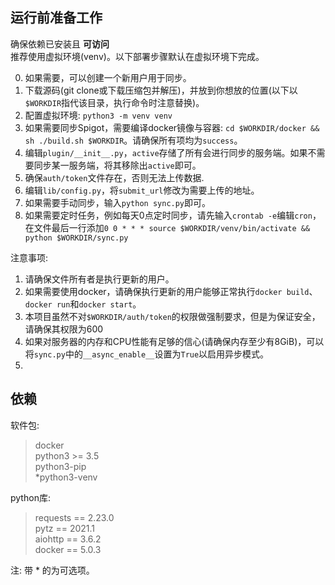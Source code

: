 ## 运行前准备工作
确保依赖已安装且 **可访问**  
推荐使用虚拟环境(venv)。以下部署步骤默认在虚拟环境下完成。

0. 如果需要，可以创建一个新用户用于同步。
1. 下载源码(git clone或下载压缩包并解压)，并放到你想放的位置(以下以`$WORKDIR`指代该目录，执行命令时注意替换)。
2. 配置虚拟环境: `python3 -m venv venv`
3. 如果需要同步Spigot，需要编译docker镜像与容器: `cd $WORKDIR/docker && sh ./build.sh $WORKDIR`。请确保所有项均为`success`。
4. 编辑`plugin/__init__.py`，`active`存储了所有会进行同步的服务端。如果不需要同步某一服务端，将其移除出`active`即可。
5. 确保`auth/token`文件存在，否则无法上传数据.
6. 编辑`lib/config.py`，将`submit_url`修改为需要上传的地址。
7. 如果需要手动同步，输入`python sync.py`即可。
8. 如果需要定时任务，例如每天0点定时同步，请先输入`crontab -e`编辑`cron`，在文件最后一行添加`0 0 * * * source $WORKDIR/venv/bin/activate && python $WORKDIR/sync.py`

注意事项: 
1. 请确保文件所有者是执行更新的用户。
2. 如果需要使用docker，请确保执行更新的用户能够正常执行`docker build`、`docker run`和`docker start`。
3. 本项目虽然不对`$WORKDIR/auth/token`的权限做强制要求，但是为保证安全，请确保其权限为600
4. 如果对服务器的内存和CPU性能有足够的信心(请确保内存至少有8GiB)，可以将`sync.py`中的`__async_enable__`设置为`True`以启用异步模式。
5. 
## 依赖  

软件包:  
> docker  
> python3 >= 3.5  
> python3-pip  
> *python3-venv

python库:   
> requests == 2.23.0  
> pytz == 2021.1  
> aiohttp == 3.6.2  
> docker == 5.0.3  

<!-- 环境变量:   
> *SUBMIT_URL   -->

注: 带 * 的为可选项。